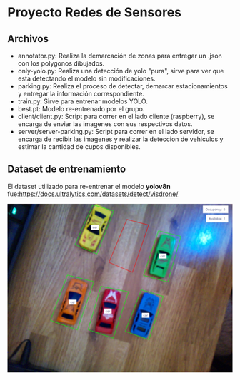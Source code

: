 # Proyecto Redes de Sensores
## Archivos
- annotator.py: Realiza la demarcación de zonas para entregar un .json con los polygonos dibujados.
- only-yolo.py: Realiza una detección de yolo "pura", sirve para ver que esta detectando el modelo sin modificaciones.
- parking.py: Realiza el proceso de detectar, demarcar estacionamientos y entregar la información correspondiente.
- train.py: Sirve para entrenar modelos YOLO.
- best.pt: Modelo re-entrenado por el grupo.
- client/client.py: Script para correr en el lado cliente (raspberry), se encarga de enviar las imagenes con sus respectivos datos.
- server/server-parking.py: Script para correr en el lado servidor, se encarga de recibir las imagenes y realizar la deteccion de vehiculos y estimar la cantidad de cupos disponibles.

## Dataset de entrenamiento
El dataset utilizado para re-entrenar el modelo **yolov8n** fue:https://docs.ultralytics.com/datasets/detect/visdrone/

![demo](demo.jpg)